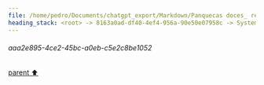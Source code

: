 ```yaml
---
file: /home/pedro/Documents/chatgpt_export/Markdown/Panquecas doces_ receita simples.md
heading_stack: <root> -> 8163a0ad-df40-4ef4-956a-90e50e07958c -> System -> 5667f14f-6b65-430f-bfa0-17414c91667a -> System -> aaa2e895-4ce2-45bc-a0eb-c5e2c8be1052
---
```

###### aaa2e895-4ce2-45bc-a0eb-c5e2c8be1052
[parent ⬆️](#5667f14f-6b65-430f-bfa0-17414c91667a)
